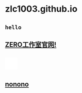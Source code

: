 # zlc1003.github.io

## `hello`

## [ZERO工作室官网!](/zero/)
<head>
<style type="text/css">
   @import url("logo.css");
</style>
</head>

## [<img xmlns:html="http://www.w3.org/1999/xhtml" src="apple.svg" data-l10n-name="a" class="a">](apple.svg)

## [nonono](a.html)

